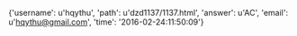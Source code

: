 {'username': u'hqythu', 'path': u'dzd1137/1137.html', 'answer': u'AC', 'email': u'hqythu@gmail.com', 'time': '2016-02-24:11:50:09'}